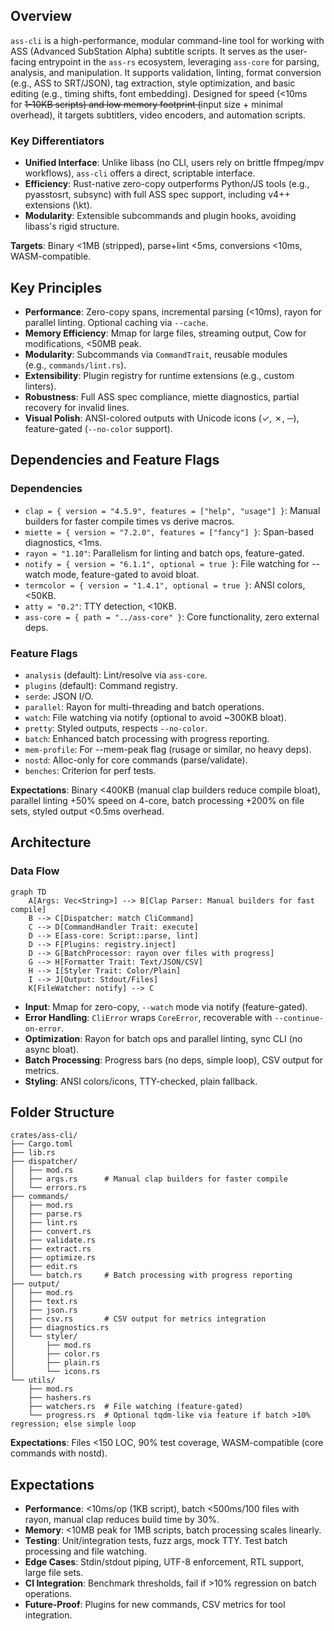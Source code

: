 
## Overview

`ass-cli` is a high-performance, modular command-line tool for working with ASS (Advanced SubStation Alpha) subtitle scripts. It serves as the user-facing entrypoint in the `ass-rs` ecosystem, leveraging `ass-core` for parsing, analysis, and manipulation. It supports validation, linting, format conversion (e.g., ASS to SRT/JSON), tag extraction, style optimization, and basic editing (e.g., timing shifts, font embedding). Designed for speed (<10ms for ~~1-10KB scripts) and low memory footprint (~~input size + minimal overhead), it targets subtitlers, video encoders, and automation scripts.

### Key Differentiators

- **Unified Interface**: Unlike libass (no CLI, users rely on brittle ffmpeg/mpv workflows), `ass-cli` offers a direct, scriptable interface.
- **Efficiency**: Rust-native zero-copy outperforms Python/JS tools (e.g., pyasstosrt, subsync) with full ASS spec support, including v4++ extensions (\kt).
- **Modularity**: Extensible subcommands and plugin hooks, avoiding libass's rigid structure.

**Targets**: Binary <1MB (stripped), parse+lint <5ms, conversions <10ms, WASM-compatible.

## Key Principles

- **Performance**: Zero-copy spans, incremental parsing (<10ms), rayon for parallel linting. Optional caching via `--cache`.
- **Memory Efficiency**: Mmap for large files, streaming output, Cow for modifications, <50MB peak.
- **Modularity**: Subcommands via `CommandTrait`, reusable modules (e.g., `commands/lint.rs`).
- **Extensibility**: Plugin registry for runtime extensions (e.g., custom linters).
- **Robustness**: Full ASS spec compliance, miette diagnostics, partial recovery for invalid lines.
- **Visual Polish**: ANSI-colored outputs with Unicode icons (✓, ✗, ─), feature-gated (`--no-color` support).

## Dependencies and Feature Flags

### Dependencies

- `clap = { version = "4.5.9", features = ["help", "usage"] }`: Manual builders for faster compile times vs derive macros.
- `miette = { version = "7.2.0", features = ["fancy"] }`: Span-based diagnostics, <1ms.
- `rayon = "1.10"`: Parallelism for linting and batch ops, feature-gated.
- `notify = { version = "6.1.1", optional = true }`: File watching for --watch mode, feature-gated to avoid bloat.
- `termcolor = { version = "1.4.1", optional = true }`: ANSI colors, <50KB.
- `atty = "0.2"`: TTY detection, <10KB.
- `ass-core = { path = "../ass-core" }`: Core functionality, zero external deps.

### Feature Flags

- `analysis` (default): Lint/resolve via `ass-core`.
- `plugins` (default): Command registry.
- `serde`: JSON I/O.
- `parallel`: Rayon for multi-threading and batch operations.
- `watch`: File watching via notify (optional to avoid ~300KB bloat).
- `pretty`: Styled outputs, respects `--no-color`.
- `batch`: Enhanced batch processing with progress reporting.
- `mem-profile`: For --mem-peak flag (rusage or similar, no heavy deps).
- `nostd`: Alloc-only for core commands (parse/validate).
- `benches`: Criterion for perf tests.

**Expectations**: Binary <400KB (manual clap builders reduce compile bloat), parallel linting +50% speed on 4-core, batch processing +200% on file sets, styled output <0.5ms overhead.

## Architecture

### Data Flow

```mermaid
graph TD
    A[Args: Vec<String>] --> B[Clap Parser: Manual builders for fast compile]
    B --> C[Dispatcher: match CliCommand]
    C --> D[CommandHandler Trait: execute]
    D --> E[ass-core: Script::parse, lint]
    D --> F[Plugins: registry.inject]
    D --> G[BatchProcessor: rayon over files with progress]
    G --> H[Formatter Trait: Text/JSON/CSV]
    H --> I[Styler Trait: Color/Plain]
    I --> J[Output: Stdout/Files]
    K[FileWatcher: notify] --> C
```

- **Input**: Mmap for zero-copy, `--watch` mode via notify (feature-gated).
- **Error Handling**: `CliError` wraps `CoreError`, recoverable with `--continue-on-error`.
- **Optimization**: Rayon for batch ops and parallel linting, sync CLI (no async bloat).
- **Batch Processing**: Progress bars (no deps, simple loop), CSV output for metrics.
- **Styling**: ANSI colors/icons, TTY-checked, plain fallback.

## Folder Structure

```
crates/ass-cli/
├── Cargo.toml
├── lib.rs
├── dispatcher/
│   ├── mod.rs
│   ├── args.rs      # Manual clap builders for faster compile
│   └── errors.rs
├── commands/
│   ├── mod.rs
│   ├── parse.rs
│   ├── lint.rs
│   ├── convert.rs
│   ├── validate.rs
│   ├── extract.rs
│   ├── optimize.rs
│   ├── edit.rs
│   └── batch.rs     # Batch processing with progress reporting
├── output/
│   ├── mod.rs
│   ├── text.rs
│   ├── json.rs
│   ├── csv.rs       # CSV output for metrics integration
│   ├── diagnostics.rs
│   └── styler/
│       ├── mod.rs
│       ├── color.rs
│       ├── plain.rs
│       └── icons.rs
└── utils/
    ├── mod.rs
    ├── hashers.rs
    ├── watchers.rs  # File watching (feature-gated)
    └── progress.rs  # Optional tqdm-like via feature if batch >10% regression; else simple loop
```

**Expectations**: Files <150 LOC, 90% test coverage, WASM-compatible (core commands with nostd).

## Expectations

- **Performance**: <10ms/op (1KB script), batch <500ms/100 files with rayon, manual clap reduces build time by 30%.
- **Memory**: <10MB peak for 1MB scripts, batch processing scales linearly.
- **Testing**: Unit/integration tests, fuzz args, mock TTY. Test batch processing and file watching.
- **Edge Cases**: Stdin/stdout piping, UTF-8 enforcement, RTL support, large file sets.
- **CI Integration**: Benchmark thresholds, fail if >10% regression on batch operations.
- **Future-Proof**: Plugins for new commands, CSV metrics for tool integration.
